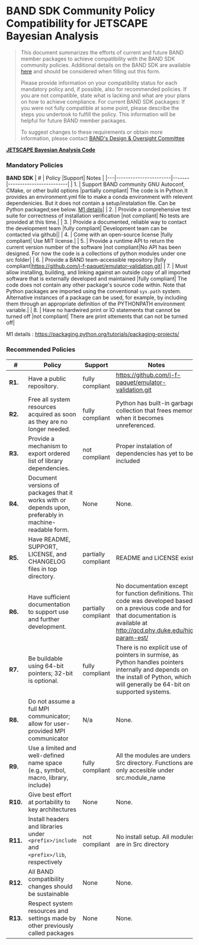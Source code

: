 # BAND SDK Community Policy Compatibility for JETSCAPE Bayesian Analysis


> This document summarizes the efforts of current and future BAND member packages to achieve compatibility with the BAND SDK community policies. Additional details on the BAND SDK are available [here](https://github.com/bandframework/privateband/blob/team/Resources/bandsdk.md) and should be considered when filling out this form.
>
> Please provide information on your compatibility status for each mandatory policy and, if possible, also for recommended policies.
If you are not compatible, state what is lacking and what are your plans on how to achieve compliance.
For current BAND SDK packages: If you were not fully compatible at some point, please describe the steps you undertook to fulfill the policy. This information will be helpful for future BAND member packages.
>
> To suggest changes to these requirements or obtain more information, please contact [BAND's Design & Oversight Committee](https://github.com/bandframework/privateband/blob/team/Resources/DesignandOversight.md)



**[JETSCAPE Bayesian Analysis Code](https://github.com/j-f-paquet/emulator-validation.git)**

### Mandatory Policies

**BAND SDK**
| # | Policy                 |Support| Notes                   |
|---|-----------------------|-------|-------------------------|
| 1. | Support BAND community GNU Autoconf, CMake, or other build options |partially compliant| The code is in Python.It provides an environment.yml file to make a conda environment with relevent dependenicies. But it does not contain a setup/instalation file. Can be Python packaged;see below. [M1 details](#m1-details)|
| 2. | Provide a comprehensive test suite for correctness of installation verification |not compliant| No tests are provided at this time.| 
| 3. | Provide a documented, reliable way to contact the development team |fully compliant| Development team can be contacted via github||
| 4. | Come with an open-source license |fully compliant| Use MIT license.|
| 5. | Provide a runtime API to return the current version number of the software |not compliant|No API has been designed. For now the code is a collections of python modules under one src folder|
| 6. | Provide a BAND team-accessible repository |fully compliant|https://github.com/j-f-paquet/emulator-validation.git|
| 7. | Must allow installing, building, and linking against an outside copy of all imported software that is externally developed and maintained |fully compliant| The code does not contain any other package's source code within. Note that Python packages are imported using the conventional `sys.path` system. Alternative instances of a package can be used, for example, by including them through an appropriate definition of the PYTHONPATH environment variable.|
| 8. |  Have no hardwired print or IO statements that cannot be turned off |not compliant| There are print sttements that can not be turned off|

M1 details <a id="m1-details"></a>: https://packaging.python.org/tutorials/packaging-projects/

### Recommended Policies

| # | Policy                 |Support| Notes                   |
|---|------------------------|-------|-------------------------|
|**R1.**| Have a public repository. |fully compliant| https://github.com/j-f-paquet/emulator-validation.git|
|**R2.**| Free all system resources acquired as soon as they are no longer needed. |fully compliant| Python has built-in garbage collection that frees memory when it becomes unreferenced. |
|**R3.**| Provide a mechanism to export ordered list of library dependencies. |not compliant|Proper instalation of dependencies has yet to be included|
|**R4.**| Document versions of packages that it works with or depends upon, preferably in machine-readable form.  |None| None.|
|**R5.**| Have README, SUPPORT, LICENSE, and CHANGELOG files in top directory.  |partially compliant| README and LICENSE exist|
|**R6.**| Have sufficient documentation to support use and further development.  |partially compliant|  No documentation except for function definitions. This code was developed based on a previous code and for that documentation is available at  http://qcd.phy.duke.edu/hic-param-est/|
|**R7.**| Be buildable using 64-bit pointers; 32-bit is optional.|fully compliant| There is no explicit use of pointers in surmise, as Python handles pointers internally and depends on the install of Python, which will generally be 64-bit on supported systems.|
|**R8.**| Do not assume a full MPI communicator; allow for user-provided MPI communicator |N/a| None. |
|**R9.**| Use a limited and well-defined name space (e.g., symbol, macro, library, include) |fully compliant| All the modules are unders Src directory. Functions are only accesible under src.module_name|
|**R10.**| Give best effort at portability to key architectures |None| None.|
|**R11.**| Install headers and libraries under `<prefix>/include` and `<prefix>/lib`, respectively |not compliant| No install setup. All modules are in Src directory|
|**R12.**| All BAND compatibility changes should be sustainable |None| None.|
|**R13.**| Respect system resources and settings made by other previously called packages |None| None.|
